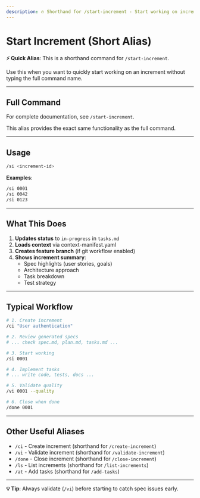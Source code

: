 ```yaml
---
description: 🔥 Shorthand for /start-increment - Start working on increment (Alias)
---
```


# Start Increment (Short Alias)

**⚡ Quick Alias**: This is a shorthand command for `/start-increment`.

Use this when you want to quickly start working on an increment without typing the full command name.

---

## Full Command

For complete documentation, see `/start-increment`.

This alias provides the exact same functionality as the full command.

---

## Usage

```bash
/si <increment-id>
```

**Examples**:
```bash
/si 0001
/si 0042
/si 0123
```

---

## What This Does

1. **Updates status** to `in-progress` in `tasks.md`
2. **Loads context** via context-manifest.yaml
3. **Creates feature branch** (if git workflow enabled)
4. **Shows increment summary**:
   - Spec highlights (user stories, goals)
   - Architecture approach
   - Task breakdown
   - Test strategy

---

## Typical Workflow

```bash
# 1. Create increment
/ci "User authentication"

# 2. Review generated specs
# ... check spec.md, plan.md, tasks.md ...

# 3. Start working
/si 0001

# 4. Implement tasks
# ... write code, tests, docs ...

# 5. Validate quality
/vi 0001 --quality

# 6. Close when done
/done 0001
```

---

## Other Useful Aliases

- `/ci` - Create increment (shorthand for `/create-increment`)
- `/vi` - Validate increment (shorthand for `/validate-increment`)
- `/done` - Close increment (shorthand for `/close-increment`)
- `/ls` - List increments (shorthand for `/list-increments`)
- `/at` - Add tasks (shorthand for `/add-tasks`)

---

**💡 Tip**: Always validate (`/vi`) before starting to catch spec issues early.
